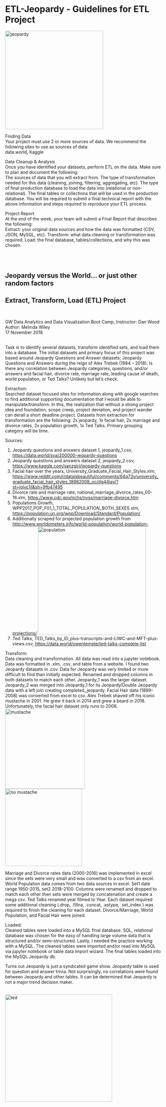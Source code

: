 # ETL-Jeopardy - Guidelines for ETL Project
<img width="317" alt="jeopardy" src="https://user-images.githubusercontent.com/41865917/48578392-7bfbf780-e8e7-11e8-99a4-b7ff756aa8f3.PNG">

Finding Data<br>
Your project must use 2 or more sources of data. We recommend the following sites to use as sources of data:<br>
data.world, Kaggle

Data Cleanup & Analysis<br>
Once you have identified your datasets, perform ETL on the data. Make sure to plan and document the following:<br>
The sources of data that you will extract from.
The type of transformation needed for this data (cleaning, joining, filtering, aggregating, etc).
The type of final production database to load the data into (relational or non-relational).
The final tables or collections that will be used in the production database.
You will be required to submit a final technical report with the above information and steps required to reproduce your ETL process.

Project Report<br>
At the end of the week, your team will submit a Final Report that describes the following:<br>
Extract: your original data sources and how the data was formatted (CSV, JSON, MySQL, etc).
Transform: what data cleaning or transformation was required.
Load: the final database, tables/collections, and why this was chosen.

<br>
<br>

## Jeopardy versus the World… or just other random factors<br>
## Extract, Transform, Load (ETL) Project<br>
<br>

GW Data Analytics and Data Visualization Boot Camp, Instructor: Dan Wood<br>
Author: Melinda Wiley<br>
17 November 2018<br>
<br>

Task is to identify several datasets, transform identified sets, and load them into a database. The initial datasets and primary focus of this project was based around Jeopardy Questions and Answer datasets; Jeopardy Questions and Answers during the reign of Alex Trebek (1984 – 2018). Is there any correlation between Jeopardy categories, questions, and/or answers and facial hair, divorce rate, marriage rate, leading cause of death, world population, or Ted Talks? Unlikely but let’s check.
<br>

Extraction:<br>
Searched dataset focused sites for information along with google searches to find additional supporting documentation that I would be able to manipulate/transform. In this, the realization that without a strong project idea and foundation, scope creep, project deviation, and project wander can derail a short deadline project. 
Datasets from extraction for transformation are the following: 2x jeopardy, 1x facial hair, 2x marriage and divorce rates, 2x population growth, 1x Ted Talks. Primary grouping category will be time. <br>

Sources:<br>
1.	Jeopardy questions and answers dataset 1, jeopardy_1.csv, https://data.world/sya/200000-jeopardy-questions <br>
2.	Jeopardy questions and answers dataset 2, jeopardy_2.csv, https://www.kaggle.com/sanzgiri/jeopardy-questions <br>
3.	Facial hair over the years, University_Graduate_Facial_Hair_Styles.xlm, https://www.reddit.com/r/dataisbeautiful/comments/64q73v/university_graduate_facial_hair_styles_18982008_oc/dg44iay/?st=joivc1il&sh=9fb47495 <br>
4.	Divorce rate and marriage rate, national_marriage_divorce_rates_00-16.xlm, https://www.cdc.gov/nchs/nvss/marriage-divorce.htm <br>
5.	Populations Growth, WPP2017_POP_F01_1_TOTAL_POPULATION_BOTH_SEXES.xlm, https://population.un.org/wpp/Download/Standard/Population/ <br>
6.	Additionally scraped for projected population growth from http://www.worldometers.info/world-population/world-population-projections/ <img width="349" alt="population" src="https://user-images.githubusercontent.com/41865917/48578458-ac439600-e8e7-11e8-8dc4-97f96a03fe82.PNG"> 
7.	Ted Talks, TED_Talks_by_ID_plus-transcripts-and-LIWC-and-MFT-plus-views.csv, https://data.world/owentemple/ted-talks-complete-list 

Transform: <br>
Data cleaning and transformation. All data was read into a jupyter notebook. Data was formatted in .xlm, .csv, and table from a website.
I found two Jeopardy datasets in .csv. Data for Jeopardy was very limited or more difficult to find than initially expected. Renamed and dropped columns in both datasets to match each other. Jeopardy_1 was the larger dataset. Jeopardy_2 was merged into Jeopardy_1 for its Jeopardy/Double Jeopardy data with a left join creating completed_jeopardy. 
Facial Hair data (1899-2008) was converted from excel to csv. Alex Trebek shaved off his iconic mustache in 2001. He grew it back in 2014 and grew a beard in 2018. Unfortunately, the facial hair dataset only runs to 2008. <img width="258" alt="mustache" src="https://user-images.githubusercontent.com/41865917/48578411-8ae2aa00-e8e7-11e8-9ad8-b8ec0575e93b.PNG"> <img width="249" alt="no mustache" src="https://user-images.githubusercontent.com/41865917/48578436-9cc44d00-e8e7-11e8-8480-78ba0caf29de.PNG"><br>

Marriage and Divorce rates data (2000-2016) was implemented in excel since the sets were very small and was converted to a csv from an excel. 
World Population data comes from two data sources in excel. Set1 date range 1950-2015, set2 2018-2100. Columns were renamed and dropped to match each other then sets were merged by concatenation and create a mega csv. 
Ted Talks renamed year filmed to Year. Each dataset required some additional cleaning (.drop, .fillna, .concat, .astype, .set_index ) was required to finish the cleaning for each dataset. Divorce/Marriage, World Population, and Facial Hair were joined. 

Loaded: <br>
Cleaned tables were loaded into a MySQL final database. SQL, relational database was chosen for the easy of handling large volume data that is structured and/or semi-structured. Lastly, I needed the practice working with a MySQL. The cleaned tables were imported and/or read into MySQL via jupyter notebook or table data import wizard. The final tables loaded into the MySQL Jeopardy db. 

Turns out Jeopardy is just a syndicated game show. Jeopardy table is used for question and answer trivia. Not surprisingly, no correlations were found between Jeopardy and other tables. It can be determined that Jeopardy is not a major trend decision maker. 
 
<br><img width="346" alt="ted" src="https://user-images.githubusercontent.com/41865917/48578462-af3e8680-e8e7-11e8-91f0-b8625550a83a.PNG">
<br>
